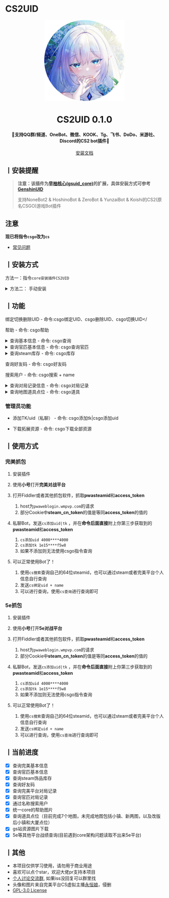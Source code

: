 # CS2UID

<p align="center">
  <a href="https://github.com/Agnes4m/CS2UID"><img src="https://github.com/Agnes4m/CS2UID/blob/main/img/logo.jpg" width="256" height="256" alt="CS2lUID"></a>
</p>
<h1 align = "center">CS2UID 0.1.0</h1>
<h4 align = "center">🚧支持QQ群/频道、OneBot、微信、KOOK、Tg、飞书、DoDo、米游社、Discord的CS2 bot插件🚧</h4>
<div align = "center">
        <a href="http://docs.gsuid.gbots.work/#/" target="_blank">安装文档</a>
</div>


## 丨安装提醒

> **注意：该插件为[早柚核心(gsuid_core)](https://github.com/Genshin-bots/gsuid_core)的扩展，具体安装方式可参考[GenshinUID](https://github.com/KimigaiiWuyi/GenshinUID)**
>
> 支持NoneBot2 & HoshinoBot & ZeroBot & YunzaiBot & Koishi的CS2(原名CSGO)游戏Bot插件

## 注意

**现已将指令`csgo`改为`cs`**

+ [常见问题](question.md)

## 丨安装方式

方法一：指令`core安装插件CS2UID`

<details><summary>方法二： 手动安装</summary><p>

```bash
cd gsuid_core
cd plugins

# 安装CS2UID
git clone https://github.com/Agnes4m/CS2UID.
# 返回主目录
cd ../

# 启动Bot（如此时GsCore正在运行，请先使用Ctrl+C快捷键关闭GsCore，无需重启Bot（如NoneBot2））
poetry run core
```
</p></details>


## 丨功能

绑定切换删除UID - 命令:csgo绑定UID、csgo删除UID、csgo切换UID</

帮助 - 命令: csgo帮助

<details><summary>查询基本信息 - 命令: csgo查询</summary><p>
<a href="https://github.com/Agnes4m/CS2UID/blob/main/img/test1.jpg"><img src="./img/test1.png" width="360" height="800" alt="CS2lUID_查询"></a>
</p></details>

<details><summary>查询官匹基本信息 - 命令: csgo查询官匹</summary><p>
<a href="https://github.com/Agnes4m/CS2UID/blob/main/img/test2.jpg"><img src="./img/test2.png" width="360" height="800" alt="CS2lUID_官匹"></a>
</p></details>

<details><summary>查询steam库存 - 命令: csgo库存</summary><p>
<a href="https://github.com/Agnes4m/CS2UID/blob/main/img/test3.jpg"><img src="./img/test3.png" width="360" height="800" alt="CS2lUID_库存"></a>
</p></details>

查询好友码 - 命令: csgo好友码

搜索用户 - 命令: csgo搜索 + name

<details><summary>查询对局记录信息 - 命令: csgo对局记录</summary><p>
<a href="https://github.com/Agnes4m/CS2UID/blob/main/img/test4.jpg"><img src="./img/test4.png" width="360" height="800" alt="CS2lUID_对局信息"></a>
</p></details>

<details><summary>查询地图道具点位 - 命令: csgo道具</summary><p>

- 参数以空格间隔，参数数量为0-4
- 如果参数为0，返回地图
- 如果参数为1，地图存在返回地图开始点位
- 如果参数为2，地图存在返回地图目的点位
- 如果参数为3且最后一个参数是道具(火/烟/闪/雷),则默认开始点位和目的点位一致
- 如果参数为4，则正常输出攻略

<a href="https://github.com/Agnes4m/CS2UID/blob/main/img/test5.jpg"><img src="./img/test5.png"  alt="CS2lUID_道具"></a>
</p></details>

### 管理员功能

- 添加TK/uid（私聊） - 命令: csgo添加tk|csgo添加uid

- 下载拓展资源 - 命令: csgo下载全部资源

## 丨使用方式

### 完美抓包

1. 安装插件
2. 使用**小号**打开**完美对战平台**
3. 打开Fiddler或者其他抓包软件，抓取**pwasteamid**和**access_token**
   1. host为`pwaweblogin.wmpvp.com`的请求
   2. 部分Cookie中**steam_cn_token**的值是等同**access_token**的值的

4. 私聊Bot，发送`cs添加uid|tk` ，并在**命令后面直接**附上你第三步获取到的**pwasteamid**和**access_token**
   1. `cs添加uid 4000****4000`
   2. `cs添加tk 1e15****f5w8`
   3. 如果不添加则无法使用csgo指令查询

5. 可以正常使用Bot了！
   1. 使用`cs搜索`查询自己的64位steamid，也可以通过steam或者完美平台个人信息自行查询
   2. 发送`cs绑定uid + name`
   3. 可以进行查询，使用`cs查询`进行查询即可

### 5e抓包

1. 安装插件
2. 使用**小号**打开**5e对战平台**
3. 打开Fiddler或者其他抓包软件，抓取**pwasteamid**和**access_token**
   1. host为`pwaweblogin.wmpvp.com`的请求
   2. 部分Cookie中**steam_cn_token**的值是等同**access_token**的值的

4. 私聊Bot，发送`cs添加uid|tk` ，并在**命令后面直接**附上你第三步获取到的**pwasteamid**和**access_token**
   1. `cs添加uid 4000****4000`
   2. `cs添加tk 1e15****f5w8`
   3. 如果不添加则无法使用csgo指令查询

5. 可以正常使用Bot了！
   1. 使用`cs搜索`查询自己的64位steamid，也可以通过steam或者完美平台个人信息自行查询
   2. 发送`cs绑定uid + name`
   3. 可以进行查询，使用`cs查询`进行查询即可

## 丨当前进度

+ [x] 查询完美基本信息
+ [x] 查询官匹基本信息
+ [x] 查询steam饰品库存
+ [x] 查询好友码
+ [x] 查询完美平台对局记录
+ [x] 查询官匹对局记录
+ [x] 通过名称搜索用户
+ [x] 统一core的帮助图片
+ [x] 查询道具点位（目前完成7个地图，未完成地图包括小镇、新两图，以及改版后小镇和大厦点位）
+ [x] gs站资源图片下载
+ [x] 5e等其他平台战绩查询(目前遇到core架构问题读取不出来5e平台)

## 丨其他

+ 本项目仅供学习使用，请勿用于商业用途
+ 喜欢可以点个star，欢迎大佬pr支持本项目
+ [个人讨论交流群](https://jq.qq.com/?_wv=1027&k=HdjoCcAe), 如果iss没回复可以群里找
+ 头像和图片来自完美平台CS虚拟主播[永恒娘](https://b23.tv/DKblgCH)，侵删
+ [GPL-3.0 License](https://github.com/qwerdvd/StarRailUID/blob/master/LICENSE)
